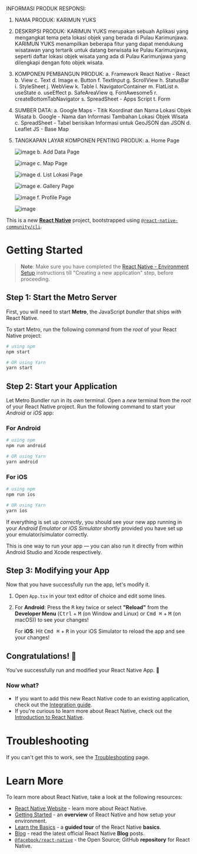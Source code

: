 INFORMASI PRODUK RESPONSI:

1. NAMA PRODUK: KARIMUN YUKS
   
2. DESKRIPSI PRODUK: KARIMUN YUKS merupakan sebuah Aplikasi yang mengangkat tema peta lokasi 
   objek yang berada di Pulau Karimunjawa. KARIMUN YUKS menampilkan beberapa fitur yang dapat 
   mendukung wisatawan yang tertarik untuk datang berwisata ke Pulau Karimunjawa, seperti 
   daftar lokasi objek wisata yang ada di Pulau Karimunjawa yang dilengkapi dengan foto objek 
   wisata.
   
3. KOMPONEN PEMBANGUN PRODUK: 
   a. Framework React Native - React
   b. View
   c. Text
   d. Image
   e. Button
   f. TextInput
   g. ScrollView
   h. StatusBar
   i. StyleSheet
   j. WebView
   k. Table
   l. NavigatorContainer
   m. FlatList
   n. useState
   o. useEffect
   p. SafeAreaView
   q. FontAwesome5
   r. createBottomTabNavigator
   s. SpreadSheet - Apps Script
   t. Form
   
4. SUMBER DATA:
   a. Google Maps - Titik Koordinat dan Nama Lokasi Objek Wisata
   b. Google - Nama dan Informasi Tambahan Lokasi Objek Wisata
   c. SpreadSheet - Tabel berisikan Informasi untuk GeoJSON dan JSON
   d. Leaflet JS - Base Map
   
5. TANGKAPAN LAYAR KOMPONEN PENTING PRODUK:
   a. Home Page
   
      ![image](https://github.com/anisafir/KarimunYuks_PGPBL/assets/110833201/bc8278be-1926-47e8-97f7-dd7446db971a)
   b. Add Data Page
   
      ![image](https://github.com/anisafir/KarimunYuks_PGPBL/assets/110833201/aa9ca495-2d08-4729-a74c-d50a5faa707e)
   c. Map Page
   
      ![image](https://github.com/anisafir/KarimunYuks_PGPBL/assets/110833201/f109d418-c8b6-4c5b-b47a-9ad47517a988)
   d. List Lokasi Page
   
      ![image](https://github.com/anisafir/KarimunYuks_PGPBL/assets/110833201/fb4dba2a-aa47-48ff-a61f-dc7f1ee83107)
   e. Gallery Page
   
      ![image](https://github.com/anisafir/KarimunYuks_PGPBL/assets/110833201/74528056-bde8-42e5-b7d6-89f11b75eb17)
   f. Profile Page
   
      ![image](https://github.com/anisafir/KarimunYuks_PGPBL/assets/110833201/558f99ea-e2e6-4a9f-b866-b2faf7cafff1)

This is a new [**React Native**](https://reactnative.dev) project, bootstrapped using [`@react-native-community/cli`](https://github.com/react-native-community/cli).

# Getting Started

>**Note**: Make sure you have completed the [React Native - Environment Setup](https://reactnative.dev/docs/environment-setup) instructions till "Creating a new application" step, before proceeding.

## Step 1: Start the Metro Server

First, you will need to start **Metro**, the JavaScript _bundler_ that ships _with_ React Native.

To start Metro, run the following command from the _root_ of your React Native project:

```bash
# using npm
npm start

# OR using Yarn
yarn start
```

## Step 2: Start your Application

Let Metro Bundler run in its _own_ terminal. Open a _new_ terminal from the _root_ of your React Native project. Run the following command to start your _Android_ or _iOS_ app:

### For Android

```bash
# using npm
npm run android

# OR using Yarn
yarn android
```

### For iOS

```bash
# using npm
npm run ios

# OR using Yarn
yarn ios
```

If everything is set up _correctly_, you should see your new app running in your _Android Emulator_ or _iOS Simulator_ shortly provided you have set up your emulator/simulator correctly.

This is one way to run your app — you can also run it directly from within Android Studio and Xcode respectively.

## Step 3: Modifying your App

Now that you have successfully run the app, let's modify it.

1. Open `App.tsx` in your text editor of choice and edit some lines.
2. For **Android**: Press the <kbd>R</kbd> key twice or select **"Reload"** from the **Developer Menu** (<kbd>Ctrl</kbd> + <kbd>M</kbd> (on Window and Linux) or <kbd>Cmd ⌘</kbd> + <kbd>M</kbd> (on macOS)) to see your changes!

   For **iOS**: Hit <kbd>Cmd ⌘</kbd> + <kbd>R</kbd> in your iOS Simulator to reload the app and see your changes!

## Congratulations! :tada:

You've successfully run and modified your React Native App. :partying_face:

### Now what?

- If you want to add this new React Native code to an existing application, check out the [Integration guide](https://reactnative.dev/docs/integration-with-existing-apps).
- If you're curious to learn more about React Native, check out the [Introduction to React Native](https://reactnative.dev/docs/getting-started).

# Troubleshooting

If you can't get this to work, see the [Troubleshooting](https://reactnative.dev/docs/troubleshooting) page.

# Learn More

To learn more about React Native, take a look at the following resources:

- [React Native Website](https://reactnative.dev) - learn more about React Native.
- [Getting Started](https://reactnative.dev/docs/environment-setup) - an **overview** of React Native and how setup your environment.
- [Learn the Basics](https://reactnative.dev/docs/getting-started) - a **guided tour** of the React Native **basics**.
- [Blog](https://reactnative.dev/blog) - read the latest official React Native **Blog** posts.
- [`@facebook/react-native`](https://github.com/facebook/react-native) - the Open Source; GitHub **repository** for React Native.
